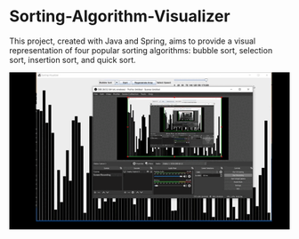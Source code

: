 # Sorting-Algorithm-Visualizer
This project, created with Java and Spring, aims to provide a visual representation of four popular sorting algorithms: bubble sort, selection sort, insertion sort, and quick sort.

<img src='https://github.com/PrajwalPisal/Data/blob/main/SortingVisualizer.gif' title='Video Walkthrough' width='' alt='Video Walkthrough' />
